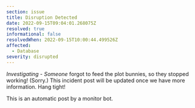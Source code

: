 ```yaml
---
section: issue
title: Disruption Detected
date: 2022-09-15T09:04:01.268075Z
resolved: true
informational: false
resolvedWhen: 2022-09-15T10:00:44.499526Z
affected:
  - Database
severity: disrupted
---
```

*Investigating* - _Someone_ forgot to feed the plot bunnies, so they stopped working! (Sorry.) This incident post will be updated once we have more information. Hang tight!

This is an automatic post by a monitor bot.
        